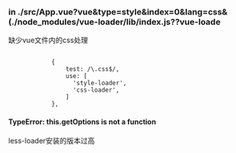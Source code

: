 ### in ./src/App.vue?vue&type=style&index=0&lang=css& (./node_modules/vue-loader/lib/index.js??vue-loade

缺少vue文件内的css处理
```

            {
                test: /\.css$/,
                use: [
                  'style-loader',
                  'css-loader',
                ]
            }, 

```

#### TypeError: this.getOptions is not a function

less-loader安装的版本过高
